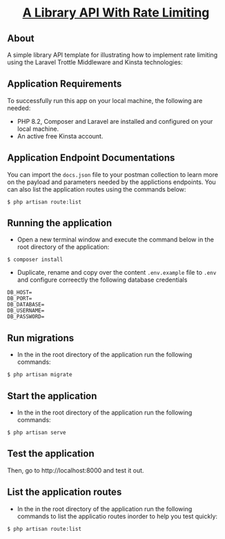 # <p align="center"><a href="#">A Library API With Rate Limiting</a></p>


## About

A simple library API template for illustrating how to implement rate limiting using the Laravel Trottle Middleware and Kinsta technologies:


## Application Requirements

To successfully run this app on your local machine, the following are needed:
- PHP 8.2, Composer and Laravel are installed and configured on your local machine. 
- An active free  Kinsta account.

## Application Endpoint Documentations

You can import the `docs.json` file to your postman collection to learn more on the payload and parameters needed by the applictions endpoints. You can also list the application routes using the commands below: 

```
$ php artisan route:list
```

## Running the application
- Open a new terminal window and execute the command below in the root directory of the application:
```
$ composer install
```

- Duplicate, rename and copy over the content `.env.example` file to `.env` and configure correectly the following database credentials

```
DB_HOST=
DB_PORT=
DB_DATABASE=
DB_USERNAME=
DB_PASSWORD=
```
## Run migrations
- In the in the root directory of the application run the following commands:

```
$ php artisan migrate
```

## Start the application 
- In the in the root directory of the application run the following commands:

```
$ php artisan serve
```

## Test the application
Then, go to http://localhost:8000 and test it out.

## List the application routes 
- In the in the root directory of the application run the following commands to list the applicatio routes inorder to help you test quickly:

```
$ php artisan route:list
```



